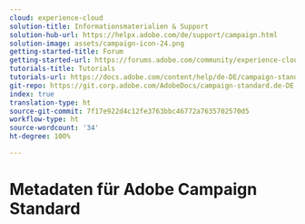 ```yaml
---
cloud: experience-cloud
solution-title: Informationsmaterialien & Support
solution-hub-url: https://helpx.adobe.com/de/support/campaign.html
solution-image: assets/campaign-icon-24.png
getting-started-title: Forum
getting-started-url: https://forums.adobe.com/community/experience-cloud/marketing-cloud/campaign/standard
tutorials-title: Tutorials
tutorials-url: https://docs.adobe.com/content/help/de-DE/campaign-standard-learn/tutorials/overview.html
git-repo: https://git.corp.adobe.com/AdobeDocs/campaign-standard.de-DE
index: true
translation-type: ht
source-git-commit: 7f17e922d4c12fe3763bbc46772a7635702570d5
workflow-type: ht
source-wordcount: '34'
ht-degree: 100%

---
```



# Metadaten für Adobe Campaign Standard
